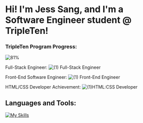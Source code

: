 # Hi! I'm Jess Sang, and I'm a Software Engineer student @ TripleTen!

### TripleTen Program Progress:
![81%](https://progress-bar.xyz/81)

Full-Stack Engineer:
![(1) Full-Stack Engineer](https://github.com/user-attachments/assets/fbbb686d-d87e-4dec-a61e-8fba6ccc87b3)


Front-End Software Engineer:
![(1) Front-End Engineer](https://github.com/user-attachments/assets/7da803eb-0f70-4c74-b4d1-ec1277f3646b)


HTML/CSS Developer Achievement:
![(1)HTML:CSS Developer](https://github.com/user-attachments/assets/b53449c4-00f4-4a0c-a16d-553b56c4bcbe)


## **Languages and Tools:**

[![My Skills](https://skillicons.dev/icons?i=js,html,css,vscode,figma,git,github,discord)](https://skillicons.dev)
